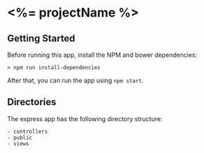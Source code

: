 <%= projectName %>
==========

## Getting Started
Before running this app, install the NPM and bower dependencies:
```Shell
> npm run install-dependencies
```

After that, you can run the app using ``npm start``.

## Directories
The express app has the following directory structure:
```
- controllers
- public
- views
```
